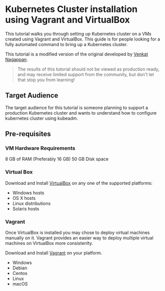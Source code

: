 # Kubernetes Cluster installation using Vagrant and VirtualBox

This tutorial walks you through setting up Kubernetes cluster on a VMs created using Vagrant and VirtualBox.
This guide is for people looking for a fully automated command to bring up a Kubernetes cluster.

This tutorial is a modified version of the original developed by [Venkat Nagappan](https://github.com/justmeandopensource/kubernetes).

> The results of this tutorial should not be viewed as production ready, and may receive limited support from the community, but don't let that stop you from learning!

## Target Audience

The target audience for this tutorial is someone planning to support a production Kubernetes cluster and wants to understand how to configure kubernetes cluster using kubeadm.

## Pre-requisites

### VM Hardware Requirements

8 GB of RAM (Preferably 16 GB)
50 GB Disk space

### Virtual Box

Download and Install [VirtualBox](https://www.virtualbox.org/wiki/Downloads) on any one of the supported platforms:

 - Windows hosts
 - OS X hosts
 - Linux distributions
 - Solaris hosts

### Vagrant

Once VirtualBox is installed you may chose to deploy virtual machines manually on it.
Vagrant provides an easier way to deploy multiple virtual machines on VirtualBox more consistenlty.

Download and Install [Vagrant](https://www.vagrantup.com/) on your platform.

- Windows
- Debian
- Centos
- Linux
- macOS

